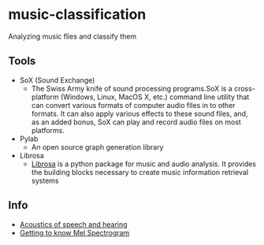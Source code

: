 # music-classification
Analyzing music flies and classify them

## Tools
 * SoX (Sound Exchange)
   - The Swiss Army knife of sound processing programs.SoX is a cross-platform (Windows, Linux, MacOS X, etc.) command line utility that can convert various formats
     of computer audio files in to other formats. It can also apply various effects to these sound files, and, as an added bonus, SoX can play and record audio 
     files on most platforms.
 * Pylab 
   - An open source graph generation library
 * Librosa
   - [Librosa](https://librosa.org/doc/latest/index.html) is a python package for music and audio analysis. It provides the building blocks necessary to create music information retrieval systems
     
## Info
 * [Acoustics of speech and hearing](https://www.phon.ucl.ac.uk/courses/spsci/acoustics/week1-10.pdf)
 * [Getting to know Mel Spectrogram](https://towardsdatascience.com/getting-to-know-the-mel-spectrogram-31bca3e2d9d0)
